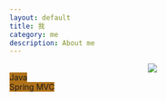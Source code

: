 ```yaml
---
layout: default
title: 我
category: me
description: About me
---
```


<div style="text-align: center">
<img src='http://ronnie.wang/images/techstack-white.png'>
</div>

<div>
<span style="width:95%; background-color:#b07219;">Java</span>
</div>
<span style="width:85%; background-color:#b07219;">Spring MVC</span>
